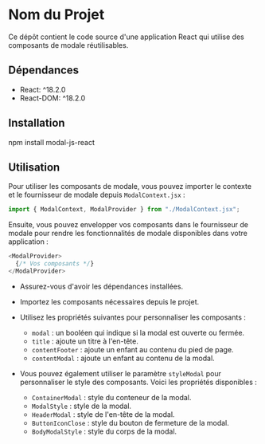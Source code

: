 # Nom du Projet

Ce dépôt contient le code source d'une application React qui utilise des composants de modale réutilisables.

## Dépendances

- React: ^18.2.0
- React-DOM: ^18.2.0

## Installation

npm install modal-js-react

## Utilisation
Pour utiliser les composants de modale, vous pouvez importer le contexte et le fournisseur de modale depuis `ModalContext.jsx` :

```javascript
import { ModalContext, ModalProvider } from "./ModalContext.jsx";
```

Ensuite, vous pouvez envelopper vos composants dans le fournisseur de modale pour rendre les fonctionnalités de modale disponibles dans votre application :

```javascript
<ModalProvider>
  {/* Vos composants */}
</ModalProvider>
``````

- Assurez-vous d'avoir les dépendances installées.
- Importez les composants nécessaires depuis le projet.
- Utilisez les propriétés suivantes pour personnaliser les composants :

  - `modal` : un booléen qui indique si la modal est ouverte ou fermée.
  - `title` : ajoute un titre à l'en-tête.
  - `contentFooter` : ajoute un enfant au contenu du pied de page.
  - `contentModal` : ajoute un enfant au contenu de la modal.

- Vous pouvez également utiliser le paramètre `styleModal` pour personnaliser le style des composants. Voici les    propriétés disponibles :

  - `ContainerModal` : style du conteneur de la modal.
  - `ModalStyle` : style de la modal.
  - `HeaderModal` : style de l'en-tête de la modal.
  - `ButtonIconClose` : style du bouton de fermeture de la modal.
  - `BodyModalStyle` : style du corps de la modal.
